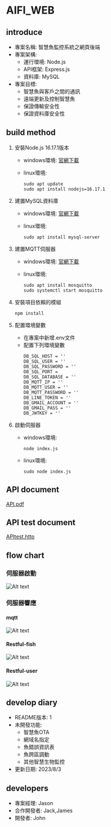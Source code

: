 # AIFI_WEB
## introduce
* 專案名稱: 智慧魚監控系統之網頁後端
* 專案架構: 
    * 運行環境: Node.js
    * API框架: Express.js 
    * 資料庫: MySQL
* 專案目標: 
    * 智慧魚與客戶之間的通訊
    * 遠端更新及控制智慧魚
    * 保證傳輸安全性
    * 保證資料庫安全性

## build method
1. 安裝Node.js 16.17.1版本

    *  windows環境: [官網下載](https://nodejs.org/)
    *  linux環境:
    
        ```
        sudo apt update
        sudo apt install nodejs=16.17.1
        ```

2. 建置MySQL資料庫

    *  windows環境: [官網下載](https://www.mysql.com/)
    *  linux環境:
    
        ```
        sudo apt install mysql-server
        ```
3. 建置MQTT伺服器

    *  windows環境: [官網下載](https://mosquitto.org/download/)
    *  linux環境:
    
        ```
        sudo apt install mosquitto
        sudo systemctl start mosquitto
        ```

4. 安裝項目依賴的模組
    ```
    npm install
    ```

5. 配置環境變數

    * 在專案中新增.env文件
    * 配置下列環境變數
        ```
        DB_SQL_HOST = ''
        DB_SQL_USER = ''
        DB_SQL_PASSWORD = ''
        DB_SQL_PORT = 
        DB_SQL_DATABASE = ''
        DB_MQTT_IP = ''
        DB_MQTT_USER = ''
        DB_MQTT_PASSWORD = ''
        DB_LINE_TOKEN = ''
        DB_GMAIL_ACCOUNT = ''
        DB_GMAIL_PASS = ''
        DB_JWTKEY = ''
        ```
6. 啟動伺服器
    *  windows環境: 
        ```
        node index.js
        ```
    *  linux環境:
        ```
        sudo node index.js
        ```
## API document
[API.pdf](readme/API.pdf)
## API test document
[APItest.http](httptest/APItest.http)
## flow chart
### 伺服器啟動
![Alt text](readme/server_init.png)
### 伺服器響應
#### mqtt
![Alt text](readme/server_res_mqtt.png)
#### Restful-fish
![Alt text](readme/server_res_fish.png)
#### Restful-user
![Alt text](readme/server_res_user.png)
## develop diary
* README版本: 1
* 未開發功能:
    * 智慧魚OTA
    * 網域名指定
    * 魚錯誤資訊表
    * 魚跨區調動
    * 其他智慧生物監控
* 更新日期: 2023/8/3
## developers
* 專案經理: Jason 
* 合作開發者: Jack,James
* 開發者: John